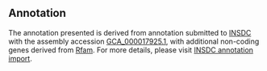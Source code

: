 

Annotation
----------

The annotation presented is derived from annotation submitted to
[INSDC](http://www.insdc.org) with the assembly accession
[GCA\_000017925.1](http://www.ebi.ac.uk/ena/data/view/GCA_000017925.1),
with additional non-coding genes derived from
[Rfam](http://rfam.xfam.org/). For more details, please visit [INSDC
annotation
import](http://ensemblgenomes.org/info/data/insdc_annotation).
